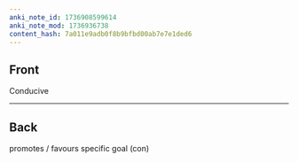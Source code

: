 ```yaml
---
anki_note_id: 1736908599614
anki_note_mod: 1736936738
content_hash: 7a011e9adb0f8b9bfbd00ab7e7e1ded6
---
```


## Front

Conducive

<hr/>

## Back

promotes / favours specific goal (con)